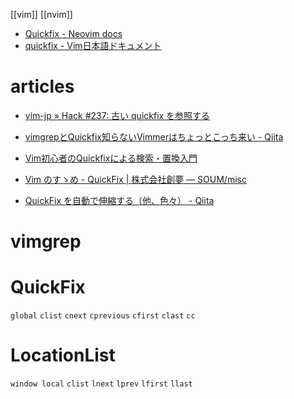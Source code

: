 [[vim]] [[nvim]]

- [Quickfix - Neovim docs](https://neovim.io/doc/user/quickfix.html)
- [quickfix - Vim日本語ドキュメント](https://vim-jp.org/vimdoc-ja/quickfix.html)

# articles
- [vim-jp » Hack #237: 古い quickfix を参照する](https://vim-jp.org/vim-users-jp/2011/10/20/Hack-237.html)
- [vimgrepとQuickfix知らないVimmerはちょっとこっち来い - Qiita](https://qiita.com/yuku_t/items/0c1aff03949cb1b8fe6b)
- [Vim初心者のQuickfixによる検索・置換入門](https://zenn.dev/tmrekk/articles/4380961a754287)
- [Vim のすゝめ - QuickFix | 株式会社創夢 — SOUM/misc](https://www.soum.co.jp/misc/vim-no-susume/7/)

- [QuickFix を自動で伸縮する（他、色々） - Qiita](https://qiita.com/delphinus/items/45117e5f8c0a3875e2f9)

# vimgrep
# QuickFix
`global`
`clist` `cnext` `cprevious` `cfirst` `clast`
`cc`

# LocationList
`window local`
`clist` `lnext` `lprev` `lfirst` `llast`
